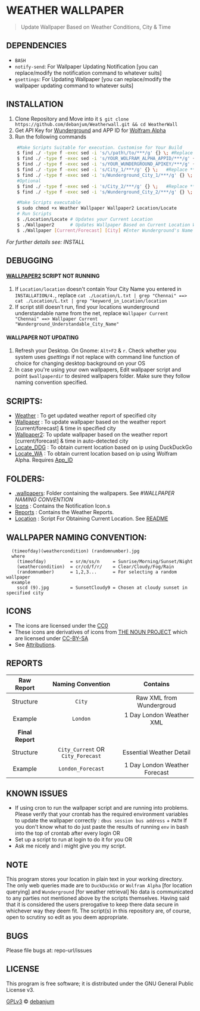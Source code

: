 WEATHER WALLPAPER
====================
> Update Wallpaper Based on Weather Conditions, City & Time


DEPENDENCIES
------------
+ `BASH`
+ `notify-send`: For Wallpaper Updating Notification [you can replace/modify the notification command to whatever suits]
+ `gsettings`: For Updating Wallpaper [you can replace/modify the wallpaper updating command to whatever suits]


INSTALLATION
------------
1. Clone Repository and Move into it
```$ git clone https://github.com/debanjum/Weatherwall.git && cd WeatherWall```
2. Get API Key for [Wunderground](http://www.wunderground.com/weather/api/) and APP ID for [Wolfram 
Alpha]((https://developer.wolframalpha.com/portal/apisignup.html))
3. Run the following commands
```sh
	#Make Scripts Suitable for execution. Customise for Your Build
	$ find ./ -type f -exec sed -i 's/\/path\/to/***/g' {} \; #Replace *** with repo folder location
	$ find ./ -type f -exec sed -i 's/YOUR_WOLFRAM_ALPHA_APPID/***/g' {} \;	#Replace *** with APP ID 
	$ find ./ -type f -exec sed -i 's/YOUR_WUNDERGROUND_APIKEY/***/g' {} \; #Replace *** with API KEY
	$ find ./ -type f -exec sed -i 's/City_1/***/g' {} \;   #Replace *** with City Name
	$ find ./ -type f -exec sed -i 's/Wunderground_City_1/***/g' {} \;   #Replace *** with wunderground's name for the above city_1
	#Optional
	$ find ./ -type f -exec sed -i 's/City_2/***/g' {} \;   #Replace *** with 2nd City Name
	$ find ./ -type f -exec sed -i 's/Wunderground_City_2/***/g' {} \;   #Replace *** with wunderground's name for the above city_2

	#Make Scripts executable
	$ sudo chmod +x Weather Wallpaper Wallpaper2 Location/Locate 
	# Run Scripts  
	$ ./Location/Locate	# Updates your Current Location
	$ ./Wallpaper2  	# Updates Wallpaper Based on Current Location Weather
	$ ./Wallpaper [Current/Forecast] [City]	#Enter Wunderground's Name for your City Name 
```

*For further details see: INSTALL*
 
DEBUGGING
------------
#### [WALLPAPER2](Wallpaper2) SCRIPT NOT RUNNING
1. If ```Location/location``` doesn't contain Your City Name you entered in ```INSTALLATION/4.```, replace
```cat ./Location/L.txt | grep "Chennai" ==> cat ./Location/L.txt | grep "keyword_in_Location/location```
2. If script still doesn't run, find your locations wunderground understandable name from the net, replace 
``` Wallpaper Current "Chennai" ==> Wallpaper Current "Wunderground_Understandable_City_Name" ```

#### WALLPAPER NOT UPDATING
1. Refresh your Desktop. On Gnome: ```Alt+F2``` & ```r```. Check whether you system uses *gsettings* if not replace with command line 
function of choice for changing desktop background on your OS
3. In case you're using your own wallpapers, Edit wallpaper script and point `$wallpaperdir` to desired wallpapers folder. Make sure 
they follow naming convention specified.



SCRIPTS:
------------
+ [Weather](Weather)	: To get updated weather report of specified city  
+ [Wallpaper](Wallpaper)  : To update wallpaper based on the weather report [current/forecast] & time in specified city  
+ [Wallpaper2](Wallpaper2): To update wallpaper based on the weather report [current/forecast] & time in auto-detected city  
+ [Locate_DDG](Locate_DDG) : To obtain current location based on ip using DuckDuckGo  
+ [Locate_WA](Locate_WA) : To obtain current location based on ip using Wolfram Alpha. Requires 
[App_ID](https://developer.wolframalpha.com/portal/apisignup.html)

FOLDERS:
------------
+ [.wallpapers](.wallpapers): Folder containing the wallpapers. See #*WALLPAPER NAMING CONVENTION*
+ [Icons](Icons) : Contains the Notification Icon.s
+ [Reports](Reports) : Contains the Weather Reports.
+ [Location](Location) : Script For Obtaining Current Location. See [README](LOCATION/README)


WALLPAPER NAMING CONVENTION: 
------------
```
  (timeofday)(weathercondition) (randomnumber).jpg
  where
    (timeofday)         = sr/m/ss/n     = Sunrise/Morning/Sunset/Night
    (weathercondition)  = cr/cd/f/r/    = Clear/Cloudy/Fog/Rain
    (randomnumber)      = 1,2,3...      = For selecting a random wallpaper
  example
    sscd (9).jpg        = SunsetCloudy9 = Chosen at cloudy sunset in specified city
```


ICONS
------------
+ The icons are licensed under the [CC0](https://creativecommons.org/publicdomain/zero/1.0/)
+ These icons are derivatives of icons from [THE NOUN PROJECT](http://thenounproject.com/) which are licensed under 
[CC-BY-SA](https://creativecommons.org/licenses/by-sa/3.0/)
+ See [Attributions](Icons/ATTRIBUTION).


REPORTS
------------

| Raw Report 	  |	Naming Convention		  |	Contains		 |
|:---------------:|:-------------------------------------:|:----------------------------:|
| Structure	  |	     `City`			  |    Raw XML from Wundergroud  |
| Example 	  |           `London`			  |    1 Day London Weather XML	 |
| **Final Report**|					  |	 			 |
| Structure	  | `City_Current` OR `City_Forecast` 	  |   Essential Weather Detail	 |
| Example 	  |       `London_Forecast`		  | 1 Day London Weather Forecast|


KNOWN ISSUES
------------
+ If using cron to run the wallpaper script and are running into problems. 
  Please verify that your crontab has the required environment variables to 
  update the wallpaper correctly : `dbus session bus address` + `PATH`
  If you don't know what to do just paste the results of running `env` in bash 
  into the top of crontab after every login
  OR 
+ Set up a script to run at login to do it for you
  OR
+ Ask me nicely and i might give you my script.


NOTE
------------
This program stores your location in plain text in your working directory. 
The only web queries made are to ```DuckDuckGo``` or ```Wolfram Alpha``` [for location querying] and ```Wunderground``` [for weather 
retrieval]
No data is communicated to any parties not mentioned above by the scripts themselves. Having said that it is considered the users 
prerogative to keep there data secure in whichever way they deem fit. The script(s) in this repository are, of course, open to scrutiny so edit as you deem appropriate.


BUGS
------------
Please file bugs at:  repo-url/issues
  
  
LICENSE
------------
This program is free software; it is distributed under the GNU General Public License v3.

[GPLv3](LICENSE) © [debanjum](debanjum@gmail.com)
